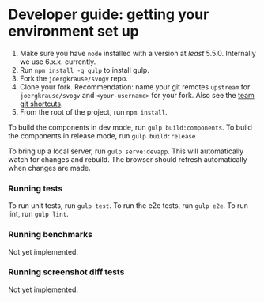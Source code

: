 # Developer guide: getting your environment set up

1. Make sure you have `node` installed with a version at _least_ 5.5.0. Internally we use 6.x.x. currently.
2. Run `npm install -g gulp` to install gulp.
3. Fork the `joergkrause/svogv` repo. 
4. Clone your fork. 
   Recommendation: name your git remotes `upstream` for `joergkrause/svogv`
   and `<your-username>` for your fork. Also see the [team git shortcuts](https://github.com/joergkrause/svogv/wiki/Team-git----bash-shortcuts).
5. From the root of the project, run `npm install`.


To build the components in dev mode, run `gulp build:components`.
To build the components in release mode, run `gulp build:release`
 
To bring up a local server, run `gulp serve:devapp`. This will automatically watch for changes 
and rebuild. The browser should refresh automatically when changes are made.

### Running tests

To run unit tests, run `gulp test`.
To run the e2e tests, run `gulp e2e`.
To run lint, run `gulp lint`.


### Running benchmarks
Not yet implemented.

### Running screenshot diff tests
Not yet implemented.
